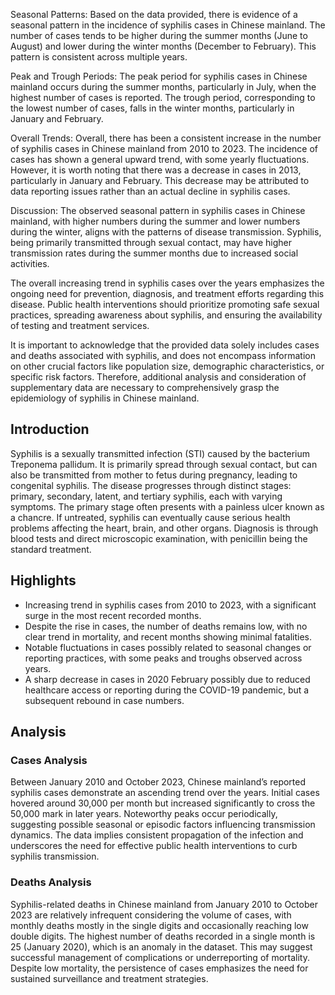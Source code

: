 Seasonal Patterns:
Based on the data provided, there is evidence of a seasonal pattern in the incidence of syphilis cases in Chinese mainland. The number of cases tends to be higher during the summer months (June to August) and lower during the winter months (December to February). This pattern is consistent across multiple years.

Peak and Trough Periods:
The peak period for syphilis cases in Chinese mainland occurs during the summer months, particularly in July, when the highest number of cases is reported. The trough period, corresponding to the lowest number of cases, falls in the winter months, particularly in January and February.

Overall Trends:
Overall, there has been a consistent increase in the number of syphilis cases in Chinese mainland from 2010 to 2023. The incidence of cases has shown a general upward trend, with some yearly fluctuations. However, it is worth noting that there was a decrease in cases in 2013, particularly in January and February. This decrease may be attributed to data reporting issues rather than an actual decline in syphilis cases.

Discussion:
The observed seasonal pattern in syphilis cases in Chinese mainland, with higher numbers during the summer and lower numbers during the winter, aligns with the patterns of disease transmission. Syphilis, being primarily transmitted through sexual contact, may have higher transmission rates during the summer months due to increased social activities.

The overall increasing trend in syphilis cases over the years emphasizes the ongoing need for prevention, diagnosis, and treatment efforts regarding this disease. Public health interventions should prioritize promoting safe sexual practices, spreading awareness about syphilis, and ensuring the availability of testing and treatment services.

It is important to acknowledge that the provided data solely includes cases and deaths associated with syphilis, and does not encompass information on other crucial factors like population size, demographic characteristics, or specific risk factors. Therefore, additional analysis and consideration of supplementary data are necessary to comprehensively grasp the epidemiology of syphilis in Chinese mainland.

## Introduction

Syphilis is a sexually transmitted infection (STI) caused by the bacterium Treponema pallidum. It is primarily spread through sexual contact, but can also be transmitted from mother to fetus during pregnancy, leading to congenital syphilis. The disease progresses through distinct stages: primary, secondary, latent, and tertiary syphilis, each with varying symptoms. The primary stage often presents with a painless ulcer known as a chancre. If untreated, syphilis can eventually cause serious health problems affecting the heart, brain, and other organs. Diagnosis is through blood tests and direct microscopic examination, with penicillin being the standard treatment.

## Highlights

- Increasing trend in syphilis cases from 2010 to 2023, with a significant surge in the most recent recorded months. <br/>
- Despite the rise in cases, the number of deaths remains low, with no clear trend in mortality, and recent months showing minimal fatalities. <br/>
- Notable fluctuations in cases possibly related to seasonal changes or reporting practices, with some peaks and troughs observed across years. <br/>
- A sharp decrease in cases in 2020 February possibly due to reduced healthcare access or reporting during the COVID-19 pandemic, but a subsequent rebound in case numbers. <br/>

## Analysis

### Cases Analysis

Between January 2010 and October 2023, Chinese mainland’s reported syphilis cases demonstrate an ascending trend over the years. Initial cases hovered around 30,000 per month but increased significantly to cross the 50,000 mark in later years. Noteworthy peaks occur periodically, suggesting possible seasonal or episodic factors influencing transmission dynamics. The data implies consistent propagation of the infection and underscores the need for effective public health interventions to curb syphilis transmission.

### Deaths Analysis

Syphilis-related deaths in Chinese mainland from January 2010 to October 2023 are relatively infrequent considering the volume of cases, with monthly deaths mostly in the single digits and occasionally reaching low double digits. The highest number of deaths recorded in a single month is 25 (January 2020), which is an anomaly in the dataset. This may suggest successful management of complications or underreporting of mortality. Despite low mortality, the persistence of cases emphasizes the need for sustained surveillance and treatment strategies.
